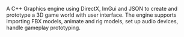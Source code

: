 A C++ Graphics engine using DirectX, ImGui and JSON to create and prototype a 3D game world with user interface. 
The engine supports importing FBX models, animate and rig models, set up audio devices, handle gameplay prototyping.

